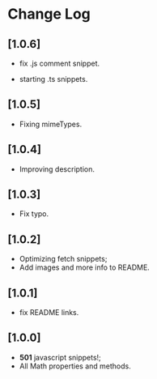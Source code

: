 # Change Log

## [1.0.6]

- fix .js comment snippet.

- starting .ts snippets.

## [1.0.5]

- Fixing mimeTypes.

## [1.0.4]

- Improving description.

## [1.0.3]

- Fix typo.

## [1.0.2]

- Optimizing fetch snippets;
- Add images and more info to README.

## [1.0.1]

- fix README links.

## [1.0.0]

- **501** javascript snippets!;
- All Math properties and methods.
